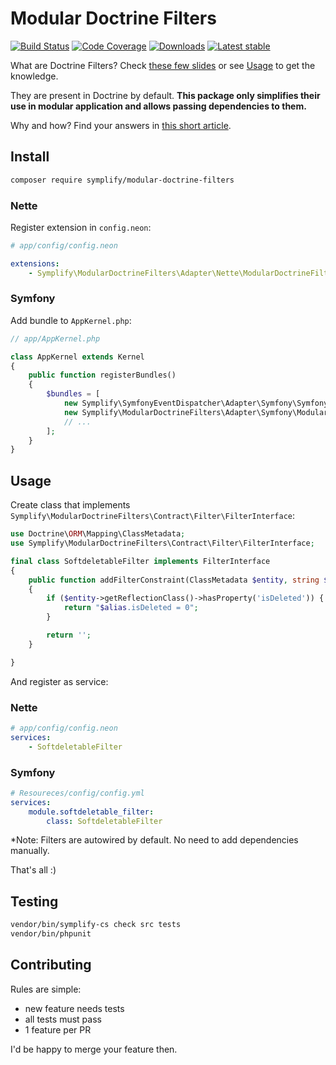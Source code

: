 # Modular Doctrine Filters

[![Build Status](https://img.shields.io/travis/Symplify/ModularDoctrineFilters.svg?style=flat-square)](https://travis-ci.org/Symplify/ModularDoctrineFilters)
[![Code Coverage](https://img.shields.io/scrutinizer/coverage/g/Symplify/ModularDoctrineFilters.svg?style=flat-square)](https://scrutinizer-ci.com/g/Symplify/ModularDoctrineFilters)
[![Downloads](https://img.shields.io/packagist/dt/symplify/modular-doctrine-filters.svg?style=flat-square)](https://packagist.org/packages/symplify/modular-doctrine-filters)
[![Latest stable](https://img.shields.io/packagist/v/symplify/modular-doctrine-filters.svg?style=flat-square)](https://packagist.org/packages/symplify/modular-doctrine-filters)


What are Doctrine Filters? Check [these few slides](https://speakerdeck.com/rosstuck/extending-doctrine-2-for-your-domain-model?slide=15) or see [Usage](#usage) to get the knowledge.


They are present in Doctrine by default. **This package only simplifies their use in modular application and allows passing dependencies to them.**

Why and how? Find your answers in [this short article](http://www.tomasvotruba.cz/blog/2016/04/30/decouple-your-doctrine-filters).



## Install

```bash
composer require symplify/modular-doctrine-filters
```

### Nette

Register extension in `config.neon`:

```yaml
# app/config/config.neon

extensions:
    - Symplify\ModularDoctrineFilters\Adapter\Nette\ModularDoctrineFiltersExtension
```


### Symfony

Add bundle to `AppKernel.php`:

```php
// app/AppKernel.php

class AppKernel extends Kernel
{
    public function registerBundles()
    {
        $bundles = [
            new Symplify\SymfonyEventDispatcher\Adapter\Symfony\SymfonyEventDispatcherBundle,
            new Symplify\ModularDoctrineFilters\Adapter\Symfony\ModularDoctrineFiltersBundle,
            // ...
        ];
    }
}
```


## Usage

Create class that implements `Symplify\ModularDoctrineFilters\Contract\Filter\FilterInterface`:

```php
use Doctrine\ORM\Mapping\ClassMetadata;
use Symplify\ModularDoctrineFilters\Contract\Filter\FilterInterface;

final class SoftdeletableFilter implements FilterInterface
{
    public function addFilterConstraint(ClassMetadata $entity, string $alias) : string
    {
        if ($entity->getReflectionClass()->hasProperty('isDeleted')) {
            return "$alias.isDeleted = 0";
        }

        return '';
    }

}
```

And register as service:


### Nette

```yaml
# app/config/config.neon
services:
    - SoftdeletableFilter
```


### Symfony

```yaml
# Resoureces/config/config.yml
services:
    module.softdeletable_filter:
        class: SoftdeletableFilter
```

*Note: Filters are autowired by default. No need to add dependencies manually.


That's all :)


## Testing

```bash
vendor/bin/symplify-cs check src tests
vendor/bin/phpunit
```


## Contributing

Rules are simple:

- new feature needs tests
- all tests must pass
- 1 feature per PR

I'd be happy to merge your feature then.
